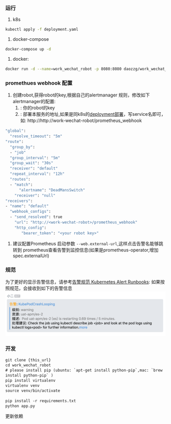 
### 运行
1. k8s
```bash
kubectl apply -f deployment.yaml
```

1. docker-compose
```bash
docker-compose up -d
```

1. docker:
```bash
docker run -d --name=work_wechat_robot -p 8080:8080 daozzg/work_wechat_robot 
```


### promethues webhook 配置
1. 创建robot,获得robot的key,根据自己的alertmanager 规则，修改如下alertmanager的配置:
    1. <your robot key>: 你的robot的key
    1. <work-wechat-robot>: 部署本服务的地址,如果是同k8s的[deployment部署](./deployment.yaml)，写service名即可，如: http://http://work-wechat-robot/prometheus_webhook
```bash
"global":
  "resolve_timeout": "5m"
"route":
  "group_by":
  - "job"
  "group_interval": "5m"
  "group_wait": "30s"
  "receiver": "default"
  "repeat_interval": "12h"
  "routes":
  - "match":
      "alertname": "DeadMansSwitch"
    "receiver": "null"
"receivers":
- "name": "default"
  "webhook_configs":
  - "send_resolved": true
    "url": "http://<work-wechat-robot>/prometheus_webhook"
    "http_config":
       "bearer_token": "<your robot key>"
```
1. 建议配置Prometheus 启动参数 `--web.external-url`,这样点击告警名能够跳转到 prometheus查看告警到监控信息(如果是prometheus-operator,增加spec.externalUrl)
### 规范
为了更好的显示告警信息，请参考[告警规范 Kubernetes Alert Runbooks](https://github.com/kubernetes-monitoring/kubernetes-mixin/blob/master/runbook.md#kubernetes-alert-runbooks):
如果按照规范，会接收到如下的告警信息
![alert_dmeo](./docs/image/alert_demo_pc.png)



### 开发
```
git clone {this_url}
cd work_wechat_robot
# please install pip (ubuntu: `apt-get install python-pip`,mac: `brew install python-pip` )
pip install virtualenv
virtualenv venv
source venv/bin/activate

pip install -r requirements.txt
python app.py

```
更新依赖
